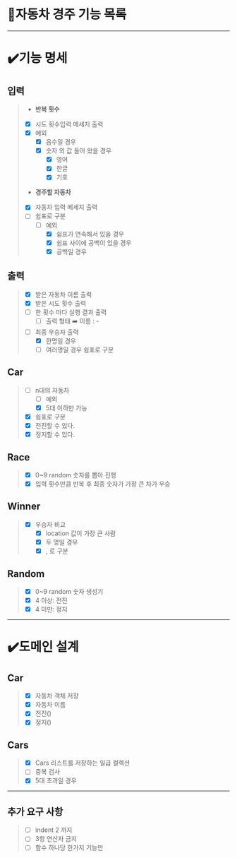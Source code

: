# 🚀자동차 경주 기능 목록
- - -
# ✔️기능 명세
## 입력
> - **반복 횟수**
> - [x] 시도 횟수입력 메세지 출력
>  - [x] 예외
>    - [x] 음수일 경우
>    - [x] 숫자 외 값 들어 왔을 경우
>      - [x] 영어
>      - [x] 한글
>      - [x] 기호
> - **경주할 자동차**
> - [x] 자동차 입력 메세지 출력
>  - [ ] 쉼표로 구분
>    - [ ] 예외 
>      - [x] 쉼표가 연속해서 있을 경우
>      - [x] 쉼표 사이에 공백이 있을 경우
>      - [x] 공백일 경우
 
## 출력
> - [x] 받은 자동차 이름 출력
> - [x] 받은 시도 횟수 출력
> - [ ] 한 횟수 마다 실행 결과 출력
>   - [ ] 출력 형태 ➡️ 이름 : -  
> - [ ] 최종 우승자 출력
>   -[x] 한명일 경우
>   -[ ] 여러명일 경우 쉼표로 구분 
## Car
> - [ ] n대의 자동차
>   - [ ] 예외
>    - [x] 5대 이하만 가능 
> - [x] 쉼표로 구분
> - [x] 전진할 수 있다.
> - [x] 정지할 수 있다.
## Race
> - [x] 0~9 random 숫자를 뽑아 진행
> - [x] 입력 횟수만큼 반복 후 최종 숫자가 가장 큰 차가 우승
## Winner
> - [x] 우승자 비교
>    - [x] location 값이 가장 큰 사람
>    - [x] 두 명일 경우
>     - [x] , 로 구분
## Random
> - [x] 0~9 random 숫자 생성기
> - [x] 4 이상: 전진
> - [x] 4 미만: 정지
- - - 
# ✔️도메인 설계
## Car
> - [x] 자동차 객체 저장
> - [x] 자동차 이름
> - [x] 전진()
> - [x] 정지()
## Cars
> - [x] Cars 리스트를 저장하는 일급 컬렉션
> - [ ] 중복 검사
> - [x] 5대 초과일 경우
- - - 
## 추가 요구 사항
> - [ ] indent 2 까지
> - [ ] 3항 연산자 금지
> - [ ] 함수 하나당 한가지 기능만
